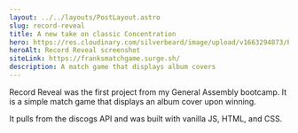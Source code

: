 ```yaml
---
layout: ../../layouts/PostLayout.astro
slug: record-reveal
title: A new take on classic Concentration
hero: https://res.cloudinary.com/silverbeard/image/upload/v1663294873/Portfolio/project%20pictures/Record_Reveal_game_qhwj1g.png
heroAlt: Record Reveal screenshot
siteLink: https://franksmatchgame.surge.sh/
description: A match game that displays album covers
---
```


Record Reveal was the first project from my General Assembly bootcamp. It is a simple match game that displays an album cover upon winning.

It pulls from the discogs API and was built with vanilla JS, HTML, and CSS.
